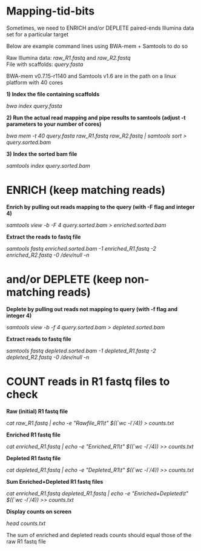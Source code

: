 # Mapping-tid-bits

Sometimes, we need to ENRICH and/or DEPLETE paired-ends Illumina data set for a particular target<br/>

Below are example command lines using BWA-mem + Samtools to do so<br/>

Raw Illumina data: *raw_R1.fastq* and *raw_R2.fastq*<br/>
File with scaffolds: *query.fasta*<br/>

BWA-mem v0.7.15-r1140 and Samtools v1.6 are in the path on a linux platform with 40 cores<br/>

**1) Index the file containing scaffolds**

*bwa index query.fasta*

**2) Run the actual read mapping and pipe results to samtools (adjust -t parameters to your number of cores)**

*bwa mem -t 40 query.fasta raw_R1.fastq raw_R2.fastq | samtools sort > query.sorted.bam*

**3) Index the sorted bam file**

*samtools index query.sorted.bam*

# ENRICH (keep matching reads)
**Enrich by pulling out reads mapping to the query (with -F flag and integer 4)**

*samtools view -b -F 4 query.sorted.bam > enriched.sorted.bam*

**Extract the reads to fastq file**

*samtools fastq enriched.sorted.bam -1 enriched_R1.fastq -2 enriched_R2.fastq -0 /dev/null -n*

# and/or DEPLETE (keep non-matching reads)
**Deplete by pulling out reads not mapping to query (with -f flag and integer 4)**

*samtools view -b -f 4 query.sorted.bam > depleted.sorted.bam*

**Extract reads to fastq file**

*samtools fastq depleted.sorted.bam -1 depleted_R1.fastq -2 depleted_R2.fastq -0 /dev/null -n*

# COUNT reads in R1 fastq files to check
**Raw (initial) R1 fastq file**<br/>

*cat raw_R1.fastq | echo -e "Rawfile_R1\t" $((\`wc -l\`/4)) > counts.txt*<br/>

**Enriched R1 fastq file**<br/>

*cat enriched_R1.fastq | echo -e "Enriched_R1\t" $((\`wc -l\`/4)) >> counts.txt*<br/>

**Depleted R1 fastq file**<br/>

*cat depleted_R1.fastq | echo -e "Depleted_R1\t" $((\`wc -l\`/4)) >> counts.txt*<br/>

**Sum Enriched+Depleted R1 fastq files**<br/>

*cat enriched_R1.fastq depleted_R1.fastq | echo -e "Enriched+Depleted\t" $((\`wc -l\`/4)) >> counts.txt*<br/>

**Display counts on screen**<br/>

*head counts.txt*<br/>

The sum of enriched and depleted reads counts should equal those of the raw R1 fastq file




